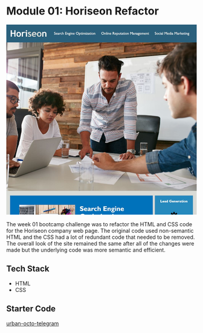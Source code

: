 # Module 01: Horiseon Refactor

![Site Screenshot](../public/img/m01_horiseon_refactor.jpg)

The week 01 bootcamp challenge was to refactor the HTML and CSS code for the Horiseon company web page. The original code used non-semantic HTML and the CSS had a lot of redundant code that needed to be removed. The overall look of the site remained the same after all of the changes were made but the underlying code was more semantic and efficient.

## Tech Stack
- HTML
- CSS

## Starter Code
[urban-octo-telegram](https://github.com/coding-boot-camp/urban-octo-telegram)